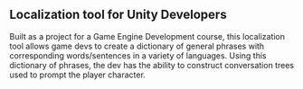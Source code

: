 ## Localization tool for Unity Developers
Built as a project for a Game Engine Development course, this localization tool allows game devs to create a dictionary of general phrases with corresponding words/sentences in a variety of languages. Using this dictionary of phrases, the dev has the ability to construct conversation trees used to prompt the player character. 
